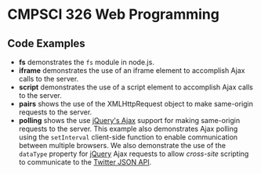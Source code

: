 # CMPSCI 326 Web Programming
## Code Examples

- **fs** demonstrates the `fs` module in node.js.
- **iframe** demonstrates the use of an iframe element to accomplish
Ajax calls to the server.
- **script** demonstrates the use of a script element to accomplish
Ajax calls to the server.
- **pairs** shows the use of the XMLHttpRequest object to make
same-origin requests to the server.
- **polling** shows the use [jQuery's Ajax][jajax] support for making
same-origin requests to the server. This example also demonstrates
Ajax polling using the `setInterval` client-side function to enable
communication between multiple browsers. We also demonstrate the use
of the `dataType` property for [jQuery][jquery] Ajax requests to allow
*cross-site* scripting to communicate to the [Twitter JSON API][twitter].

[twitter]: https://dev.twitter.com/docs/api/1/get/search
[jquery]: http://jquery.com
[jajax]: http://api.jquery.com/category/ajax
